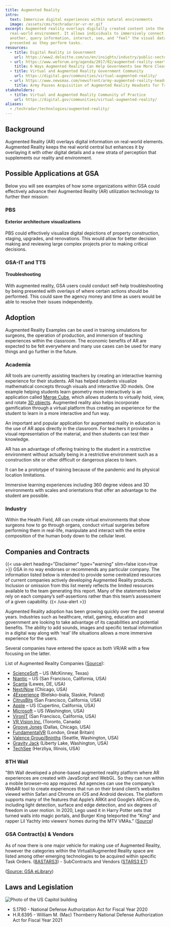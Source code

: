 ```yaml
---
title: Augmented Reality
intro:
  text: Immersive digital experiences within natural environments
  image: /assets/cms/techradar/ar-vr-mr.gif
excerpt: Augmented reality overlays digitally created content into the user's
  real-world environment. It allows individuals to immersively connect with one
  another, query information, interact, see, and "feel" the visual data
  presented as they perform tasks.
resources:
  - title: Digital Reality in Government
    url: https://www2.deloitte.com/us/en/insights/industry/public-sector/augmented-virtual-reality-government-services.html
  - url: https://www.weforum.org/agenda/2017/02/augmented-reality-smart-government/
    title: 6 Ways Augmented Reality Can Help Governments See More Clearly
  - title: Virtual and Augmented Reality Government Community
    url: https://digital.gov/communities/virtual-augmented-reality/
  - url: https://www.newsmax.com/newsfront/army-augmented-reality-headsets/2021/10/14/id/1040515/
    title: Army Pauses Acquisition of Augmented Reality Headsets for Troops
stakeholders:
  - title: Virtual and Augmented Reality Community of Practice
    url: https://digital.gov/communities/virtual-augmented-reality/
aliases:
  - /techradar/technologies/augmented-reality/
---
```

## Background

Augmented Reality (AR) overlays digital information on real-world elements. Augmented Reality keeps the real world central but enhances it by overlaying it with other digital details and a new strata of perception that supplements our reality and environment.

## Possible Applications at GSA

Below you will see examples of how some organizations within GSA could effectively advance their Augmented Reality (AR) utilization technology to further their mission:

### PBS

#### Exterior architecture visualizations

PBS could effectively visualize digital depictions of property construction, staging, upgrades, and renovations. This would allow for better decision making and reviewing large complex projects prior to making critical decisions.

### GSA-IT and TTS

#### Troubleshooting

With augmented reality, GSA users could conduct self-help troubleshooting by being presented with overlays of where certain actions should be performed. This could save the agency money and time as users would be able to resolve their issues independently.

## Adoption

Augmented Reality Examples can be used in training simulations for surgeons, the operation of production, and immersion of teaching experiences within the classroom. The economic benefits of AR are expected to be felt everywhere and many use cases can be used for many things and go further in the future.

### Academia

AR tools are currently assisting teachers by creating an interactive learning experience for their students. AR has helped students visualize mathematical concepts through visuals and interactive 3D models. One example helping students learn geometry more interactively is an application called [Merge Cube](https://online.maryville.edu/blog/augmented-reality-in-education/), which allows students to virtually hold, view, and rotate [3D objects](https://mergeedu.com/assets/images/hold-anything.mp4). Augmented reality also helps incorporate gamification through a virtual platform thus creating an experience for the student to learn in a more interactive and fun way.

An important and popular application for augmented reality in education is the use of AR apps directly in the classroom. For teachers it provides a visual representation of the material, and then students can test their knowledge.

AR has an advantage of offering training to the student in a restrictive environment without actually being in a restrictive environment such as a construction site or other difficult or dangerous places to learn.

It can be a prototype of training because of the pandemic and its physical location limitations.

Immersive learning experiences including 360 degree videos and 3D environments with scales and orientations that offer an advantage to the student are possible.

### Industry

Within the Health Field, AR can create virtual environments that show surgeons how to go through organs, conduct virtual surgeries before performing them in real-life, manipulate and interact with the entire composition of the human body down to the cellular level.

## Companies and Contracts

{{< usa-alert heading="Disclaimer" type="warning" slim=false icon=true >}}
GSA in no way endorses or recommends any particular company. The information listed below is intended to provide some centralized resources of current companies actively developing Augmented Reality products. Inclusion or omission from this list merely reflects the limited resources available to the team generating this report. Many of the statements below rely on each company’s self-assertions rather than this team’s assessment of a given capability.
{{< /usa-alert >}}

Augmented Reality adoption has been growing quickly over the past several years. Industries such as healthcare, retail, gaming, education and government are looking to take advantage of its capabilities and potential benefits. The ability to add sounds, images and specific textual information in a digital way along with ‘real’ life situations allows a more immersive experience for the users.

Several companies have entered the space as both VR/AR with a few focusing on the latter.

List of Augmented Reality Companies ([Source](https://www.softwaretestinghelp.com/augmented-reality-companies/)):

* [ScienceSoft](https://www.scnsoft.com/services/augmented-reality-development) – US (McKinney, Texas)
* [Niantic](http://www.nianticlabs.com/) – US (San Francisco, California, USA)
* [Scanta](http://www.scanta.io/) (Lewes, DE, USA)
* [Next/Now](https://www.nextnowagency.com/) (Chicago, USA)
* [4Experience](http://www.4experience.co/) (Bielsko-biala, Slaskie, Poland)
* [CitrusBits](http://www.citrusbits.com/) (San Francisco, California, USA)
* [Apple](https://www.apple.com/) – US (Cupertino, California, USA)
* [Microsoft](https://www.microsoft.com/) – US (Washington, USA)
* [VironIT](http://www.vironit.com/) (San Francisco, California, USA)
* [VR Vision Inc.](http://www.vrvisiongroup.com/) (Toronto, Canada)
* [Groove Jones](http://www.groovejones.com/) (Dallas, Chicago, USA)
* [FundamentalVR](https://www.fundamentalvr.com/) (London, Great Britain)
* [Valence Group/8ninths](http://www.8ninths.com/) (Seattle, Washington, USA)
* [Gravity Jack](http://www.gravityjack.com/) (Liberty Lake, Washington, USA)
* [TechSee](http://www.techsee.me/) (Herzliya, Illinois, USA)

### 8TH Wall

“8th Wall developed a phone-based augmented reality platform where AR experiences are created with JavaScript and WebGL. So they can run within a mobile browser–no app required. Ad agencies can use the company’s WebAR tool to create experiences that run on their brand client’s websites viewed within Safari and Chrome on iOS and Android devices. The platform supports many of the features that Apple’s ARKit and Google’s ARCore do, including light detection, surface and edge detection, and six degrees of freedom in user motion. In 2020, Lego used it in Harry Potter sets that turned walls into magic portals, and Burger King teleported the “King” and rapper Lil Yachty into viewers’ homes during the MTV VMAs.” ([Source](https://www.fastcompany.com/90600130/augmented-reality-virtual-reality-most-innovative-companies-2021))

### GSA Contract(s) & Vendors

As of now there is one major vehicle for making use of Augmented Reality, however the categories within the Virtual/Augmented Reality space are listed among other emerging technologies to be acquired within specific Task Orders. ([8ASTARS3](https://www.gsaelibrary.gsa.gov/ElibMain/scheduleSummary.do?scheduleNumber=8ASTARS3)) - SubContracts and Vendors ([STARS3 ET](https://www.gsaelibrary.gsa.gov/ElibMain/sinDetails.do?scheduleNumber=8ASTARS3&specialItemNumber=STARS3+ET&executeQuery=YES))

([Source: GSA eLibrary](http://gsaelibrary.gsa.gov))

## Laws and Legislation

![Photo of the US Capitol building](/assets/cms/techradar/1024px-capitol_building_full_view.jpg "US Capitol building. Source: Wikimedia Commons")

* S.1790 - National Defense Authorization Act for Fiscal Year 2020
* H.R.6395 - William M. (Mac) Thornberry National Defense Authorization Act for Fiscal Year 2021